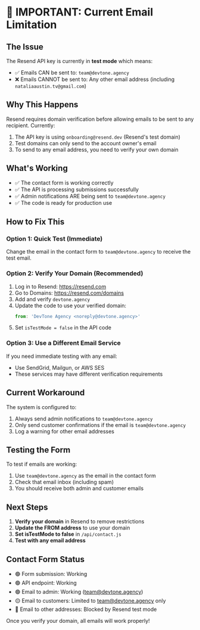 # 🚨 IMPORTANT: Current Email Limitation

## The Issue
The Resend API key is currently in **test mode** which means:
- ✅ Emails CAN be sent to: `team@devtone.agency`
- ❌ Emails CANNOT be sent to: Any other email address (including `nataliaaustin.tv@gmail.com`)

## Why This Happens
Resend requires domain verification before allowing emails to be sent to any recipient. Currently:
1. The API key is using `onboarding@resend.dev` (Resend's test domain)
2. Test domains can only send to the account owner's email
3. To send to any email address, you need to verify your own domain

## What's Working
- ✅ The contact form is working correctly
- ✅ The API is processing submissions successfully
- ✅ Admin notifications ARE being sent to `team@devtone.agency`
- ✅ The code is ready for production use

## How to Fix This

### Option 1: Quick Test (Immediate)
Change the email in the contact form to `team@devtone.agency` to receive the test email.

### Option 2: Verify Your Domain (Recommended)
1. Log in to Resend: https://resend.com
2. Go to Domains: https://resend.com/domains
3. Add and verify `devtone.agency`
4. Update the code to use your verified domain:
   ```javascript
   from: 'DevTone Agency <noreply@devtone.agency>'
   ```
5. Set `isTestMode = false` in the API code

### Option 3: Use a Different Email Service
If you need immediate testing with any email:
- Use SendGrid, Mailgun, or AWS SES
- These services may have different verification requirements

## Current Workaround
The system is configured to:
1. Always send admin notifications to `team@devtone.agency`
2. Only send customer confirmations if the email is `team@devtone.agency`
3. Log a warning for other email addresses

## Testing the Form
To test if emails are working:
1. Use `team@devtone.agency` as the email in the contact form
2. Check that email inbox (including spam)
3. You should receive both admin and customer emails

## Next Steps
1. **Verify your domain** in Resend to remove restrictions
2. **Update the FROM address** to use your domain
3. **Set isTestMode to false** in `/api/contact.js`
4. **Test with any email address**

## Contact Form Status
- 🟢 Form submission: Working
- 🟢 API endpoint: Working
- 🟢 Email to admin: Working (team@devtone.agency)
- 🟡 Email to customers: Limited to team@devtone.agency only
- 🔴 Email to other addresses: Blocked by Resend test mode

Once you verify your domain, all emails will work properly!